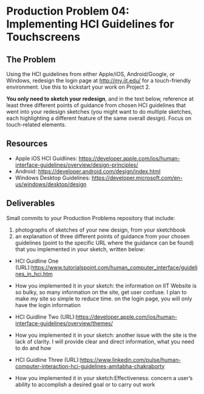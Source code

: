 # Production Problem 04: Implementing HCI Guidelines for Touchscreens

## The Problem

Using the HCI guidelines from either Apple/iOS, Android/Google, or Windows, redesign the login page at
http://my.iit.edu/ for a touch-friendly environment. Use this to kickstart your work on Project 2.

**You only need to sketch your redesign**, and in the text below, reference at least three different
points of guidance from chosen HCI guidelines that went into your redesign sketches (you might
want to do multiple sketches, each highlighting a different feature of the same overall design).
Focus on touch-related elements.

## Resources

* Apple iOS HCI Guidlines:
  https://developer.apple.com/ios/human-interface-guidelines/overview/design-principles/
* Android:
  https://developer.android.com/design/index.html
* Windows Desktop Guidelines:
  https://developer.microsoft.com/en-us/windows/desktop/design

## Deliverables

Small commits to your Production Problems repository that include:

1) photographs of sketches of your new design, from your sketchbook
2) an explanation of three different points of guidance from your chosen guidelines (point to the
   specific URL where the guidance can be found) that you implemented in your sketch, written below:

* HCI Guidline One (URL):https://www.tutorialspoint.com/human_computer_interface/guidelines_in_hci.htm
* How you implemented it in your sketch: the information on IIT Website is so bulky, so many information on the site, get user confuse. I plan to make my site so simple to reduce time. on the login page, you will only have the login information

* HCI Guidline Two (URL):https://developer.apple.com/ios/human-interface-guidelines/overview/themes/
* How you implemented it in your sketch: another issue with the site is the lack of clarity. I will provide clear and direct  information, what you need to do and how

* HCI Guidline Three (URL):https://www.linkedin.com/pulse/human-computer-interaction-hci-guidelines-amitabha-chakraborty
* How you implemented it in your sketch:Effectiveness: concern a user’s ability to accomplish a desired goal or to carry out work
